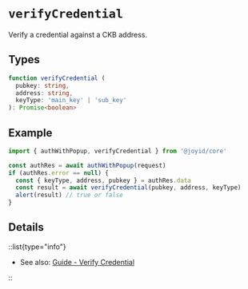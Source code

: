 # `verifyCredential`

Verify a credential against a CKB address.

## Types

```typescript
function verifyCredential (
  pubkey: string,
  address: string,
  keyType: 'main_key' | 'sub_key'
): Promise<boolean>
```

## Example

```js
import { authWithPopup, verifyCredential } from '@joyid/core'

const authRes = await authWithPopup(request)
if (authRes.error == null) {
  const { keyType, address, pubkey } = authRes.data
  const result = await verifyCredential(pubkey, address, keyType)
  alert(result) // true or false
}
```

## Details

::list{type="info"}

* See also: [Guide - Verify Credential](/api/core/verify-credential)

::
